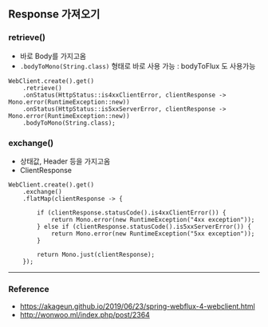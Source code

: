 ## Response 가져오기

### retrieve()
- 바로 Body를 가지고옴
- `.bodyToMono(String.class)` 형태로 바로 사용 가능 : bodyToFlux 도 사용가능

```
WebClient.create().get()
	.retrieve()
	.onStatus(HttpStatus::is4xxClientError, clientResponse -> Mono.error(RuntimeException::new))
	.onStatus(HttpStatus::is5xxServerError, clientResponse -> Mono.error(RuntimeException::new))
	.bodyToMono(String.class);
```

### exchange()
- 상태값, Header 등을 가지고옴
- ClientResponse
```
WebClient.create().get()
	.exchange()
	.flatMap(clientResponse -> {

		if (clientResponse.statusCode().is4xxClientError()) {
			return Mono.error(new RuntimeException("4xx exception"));
		} else if (clientResponse.statusCode().is5xxServerError()) {
			return Mono.error(new RuntimeException("5xx exception"));
		}

		return Mono.just(clientResponse);
	});
```

---
### Reference
- https://akageun.github.io/2019/06/23/spring-webflux-4-webclient.html
- http://wonwoo.ml/index.php/post/2364